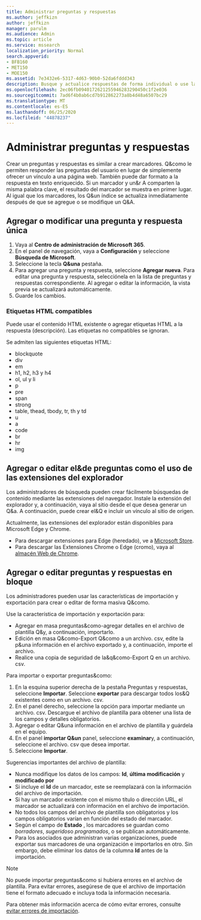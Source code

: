 ```yaml
---
title: Administrar preguntas y respuestas
ms.author: jeffkizn
author: jeffkizn
manager: parulm
ms.audience: Admin
ms.topic: article
ms.service: mssearch
localization_priority: Normal
search.appverid:
- BFB160
- MET150
- MOE150
ms.assetid: 7e3432e6-5317-4d63-90b0-52da6fddd343
description: Busque y actualice respuestas de forma individual o use las herramientas de búsqueda de Microsoft disponibles para editar las preguntas más&de una vez.
ms.openlocfilehash: 2ec06fb0940172621255946283290450c1f2e036
ms.sourcegitcommit: 7ad6f4b0ab6cd7b912862273a8b4d48a6507bc29
ms.translationtype: MT
ms.contentlocale: es-ES
ms.lasthandoff: 06/25/2020
ms.locfileid: "44878237"
---
```

# <a name="manage-qas"></a>Administrar preguntas y respuestas

Crear un preguntas y respuestas es similar a crear marcadores. Q&como le permiten responder las preguntas del usuario en lugar de simplemente ofrecer un vínculo a una página web. También puede dar formato a la respuesta en texto enriquecido. Si un marcador y un&r A comparten la misma palabra clave, el resultado del marcador se muestra en primer lugar. Al igual que los marcadores, los Q&un índice se actualiza inmediatamente después de que se agregue o se modifique un Q&A.

## <a name="add-or-edit-a-single-qa"></a>Agregar o modificar una pregunta y respuesta única

1. Vaya al **Centro de administración de Microsoft 365**.
1. En el panel de navegación, vaya a **Configuración** y seleccione **Búsqueda de Microsoft**.
1. Seleccione la tecla **Q&una** pestaña.
1. Para agregar una pregunta y respuesta, seleccione **Agregar nueva**.
Para editar una pregunta y respuesta, selecciónela en la lista de preguntas y respuestas correspondiente. Al agregar o editar la información, la vista previa se actualizará automáticamente.
1. Guarde los cambios.

### <a name="supported-html-tags"></a>Etiquetas HTML compatibles

Puede usar el contenido HTML existente o agregar etiquetas HTML a la respuesta (descripción). Las etiquetas no compatibles se ignoran.

Se admiten las siguientes etiquetas HTML:

- blockquote
- div
- em
- h1, h2, h3 y h4
- ol, ul y li
- p
- pre
- span
- strong
- table, thead, tbody, tr, th y td
- u
- a
- code
- br
- hr
- img

## <a name="add-or-edit-qas-using-browser-extensions"></a>Agregar o editar el&de preguntas como el uso de las extensiones del explorador

Los administradores de búsqueda pueden crear fácilmente búsquedas de contenido mediante las extensiones del navegador. Instale la extensión del explorador y, a continuación, vaya al sitio desde el que desea generar un Q&a. A continuación, puede crear el&Q e incluir un vínculo al sitio de origen.

Actualmente, las extensiones del explorador están disponibles para Microsoft Edge y Chrome.

- Para descargar extensiones para Edge (heredado), ve a [Microsoft Store](https://www.microsoft.com/p/microsoft-search-content-creator/9nrqdbcbwq55?activetab=pivot:overviewtab).
- Para descargar las Extensiones Chrome o Edge (cromo), vaya al [almacén Web de Chrome](https://chrome.google.com/webstore/detail/microsoft-search-content/nocnablpaoeecfmfnjoheefkogmleipm).

## <a name="bulk-add-or-edit-qas"></a>Agregar o editar preguntas y respuestas en bloque

Los administradores pueden usar las características de importación y exportación para crear o editar de forma masiva Q&como.

Use la característica de importación y exportación para:

- Agregar en masa preguntas&como-agregar detalles en el archivo de plantilla Q&y, a continuación, importarlo.
- Edición en masa Q&como-Export Q&como a un archivo. csv, edite la p&una información en el archivo exportado y, a continuación, importe el archivo.
- Realice una copia de seguridad de la&q&como-Export Q en un archivo. csv.

Para importar o exportar preguntas&como:

1. En la esquina superior derecha de la pestaña Preguntas y respuestas, seleccione **Importar**.
Seleccione **exportar** para descargar todos los&Q existentes como en un archivo. csv.
1. En el panel derecho, seleccione la opción para importar mediante un archivo. csv. Descargue el archivo de plantilla para obtener una lista de los campos y detalles obligatorios.
1. Agregar o editar Q&una información en el archivo de plantilla y guárdela en el equipo.
1. En el panel **importar Q&un** panel, seleccione **examinar**y, a continuación, seleccione el archivo. csv que desea importar.
1. Seleccione **Importar**.

Sugerencias importantes del archivo de plantilla:

- Nunca modifique los datos de los campos: **Id**, **última modificación** y **modificado por**
- Si incluye el **Id** de un marcador, este se reemplazará con la información del archivo de importación.
- Si hay un marcador existente con el mismo título o dirección URL, el marcador se actualizará con información en el archivo de importación.
- No todos los campos del archivo de plantilla son obligatorios y los campos obligatorios varían en función del estado del marcador.
- Según el campo de **Estado** , los marcadores se guardan como *borradores*, *sugeridos*o *programados*, o se publican automáticamente.
- Para los asociados que administran varias organizaciones, puede exportar sus marcadores de una organización e importarlos en otro. Sin embargo, debe eliminar los datos de la columna **Id** antes de la importación.

> [!NOTE]
> No puede importar preguntas&como si hubiera errores en el archivo de plantilla. Para evitar errores, asegúrese de que el archivo de importación tiene el formato adecuado e incluya toda la información necesaria.

Para obtener más información acerca de cómo evitar errores, consulte [evitar errores de importación](manage-bookmarks.md#prevent-import-errors).
